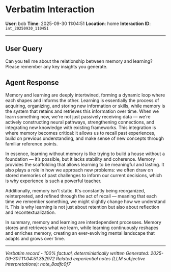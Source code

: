 # Verbatim Interaction

**User**: bob
**Time**: 2025-09-30 11:04:51
**Location**: home
**Interaction ID**: `int_20250930_110451`

---

## User Query

Can you tell me about the relationship between memory and learning? Please remember any key insights you generate.

## Agent Response

Memory and learning are deeply intertwined, forming a dynamic loop where each shapes and informs the other. Learning is essentially the process of acquiring, organizing, and storing new information or skills, while memory is the system that retains and retrieves this information over time. When we learn something new, we're not just passively receiving data — we're actively constructing neural pathways, strengthening connections, and integrating new knowledge with existing frameworks. This integration is where memory becomes critical: it allows us to recall past experiences, build on previous understanding, and make sense of new concepts through familiar reference points.

In essence, learning without memory is like trying to build a house without a foundation — it’s possible, but it lacks stability and coherence. Memory provides the scaffolding that allows learning to be meaningful and lasting. It also plays a role in how we approach new problems: we often draw on stored memories of past challenges to inform our current decisions, which is why experience is such a powerful teacher.

Additionally, memory isn't static. It's constantly being reorganized, reinterpreted, and refined through the act of recall — meaning that each time we remember something, we might slightly change how we understand it. This is why learning is not just about retention but also about reflection and recontextualization.

In summary, memory and learning are interdependent processes. Memory stores and retrieves what we learn, while learning continuously reshapes and enriches memory, creating an ever-evolving mental landscape that adapts and grows over time.

---

*Verbatim record - 100% factual, deterministically written*
*Generated: 2025-09-30T11:04:51.352972*
*Related experiential notes (LLM subjective interpretations): note_8adfc0f7*
